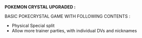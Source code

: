 **POKEMON CRYSTAL UPGRADED :**

BASIC POKECRYSTAL GAME WITH FOLLOWING CONTENTS :
- Physical Special split
- Allow more trainer parties, with individual DVs and nicknames
